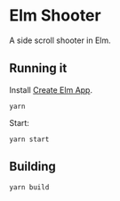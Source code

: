 # Elm Shooter

A side scroll shooter in Elm.

## Running it

Install [Create Elm App](https://github.com/halfzebra/create-elm-app).

```
yarn
```

Start:

```
yarn start
```

## Building

```
yarn build
```